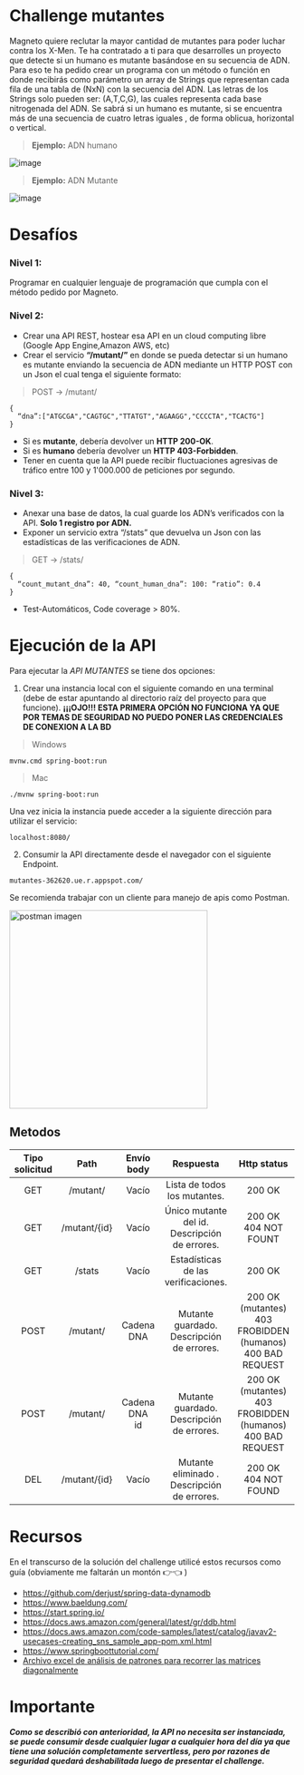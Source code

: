 
# Challenge mutantes
Magneto quiere reclutar la mayor cantidad de mutantes para poder luchar contra los X-Men.
Te ha contratado a ti para que desarrolles un proyecto que detecte si un humano es mutante basándose en su secuencia de ADN.
Para eso te ha pedido crear un programa con un método o función en donde recibirás como parámetro un array de Strings que representan cada fila de una tabla de (NxN) con la secuencia del ADN. Las letras de los Strings solo pueden ser: (A,T,C,G), las cuales representa cada base nitrogenada del ADN.
Se sabrá si un humano es mutante, si se encuentra más de una secuencia de cuatro letras iguales , de forma oblicua, horizontal o vertical.
> **Ejemplo:** ADN humano 
  
![image](https://user-images.githubusercontent.com/38684033/191415914-d9980540-9a35-41b0-ab08-ef18b4db3c1a.png)

> **Ejemplo:** ADN Mutante

![image](https://user-images.githubusercontent.com/38684033/191416160-1b652999-4023-49c0-b427-7b9614f03f9d.png)

# Desafíos
### Nivel 1:
Programar en cualquier lenguaje de programación que cumpla con el método pedido por Magneto.
### Nivel 2:
- Crear una API REST, hostear esa API en un cloud computing libre (Google App Engine,Amazon AWS, etc)
- Crear el servicio **“/mutant/”** en donde se pueda detectar si un humano es mutante enviando la secuencia de ADN mediante un HTTP POST con un Json el cual tenga el siguiente formato:

> POST → /mutant/ 

```
{
  “dna”:["ATGCGA","CAGTGC","TTATGT","AGAAGG","CCCCTA","TCACTG"]
}
```

- Si es **mutante**, debería devolver un **HTTP 200-OK**.
- Si es **humano** debería devolver un **HTTP 403-Forbidden**.
- Tener en cuenta que la API puede recibir fluctuaciones agresivas de tráfico entre 100 y 1'000.000 de peticiones por segundo.

### Nivel 3:

- Anexar una base de datos, la cual guarde los ADN’s verificados con la API. **Solo 1 registro por ADN.**
- Exponer un servicio extra “/stats” que devuelva un Json con las estadísticas de las verificaciones de ADN.

> GET → /stats/ <br>

```
{ 
  “count_mutant_dna”: 40, “count_human_dna”: 100: “ratio”: 0.4 
}
```

- Test-Automáticos, Code coverage > 80%.

# Ejecución de la API

Para ejecutar la *API MUTANTES* se tiene dos opciones:

1. Crear una instancia local con el siguiente comando en una terminal (debe de estar apuntando al directorio raíz del proyecto para que funcione). **¡¡¡OJO!!! ESTA PRIMERA OPCIÓN NO FUNCIONA YA QUE POR TEMAS DE SEGURIDAD NO PUEDO PONER LAS CREDENCIALES DE CONEXION A LA BD**

> Windows

```
mvnw.cmd spring-boot:run 
```

> Mac

```
./mvnw spring-boot:run
```

Una vez inicia la instancia puede acceder a la siguiente dirección para utilizar el servicio:
```
localhost:8080/
```
2. Consumir la API directamente desde el navegador con el siguiente Endpoint.
```
mutantes-362620.ue.r.appspot.com/
```

Se recomienda trabajar con un cliente para manejo de apis como Postman.
<p align="left">
  <img src="https://user-images.githubusercontent.com/38684033/191428061-d6544309-86bd-424a-871a-afcc1b7ab202.png" width="350" title="postman imagen">
</p>


## Metodos
|Tipo solicitud| Path        | Envío body     | Respuesta                                       | Http status                                                         |
|:------------:|:-----------:|:--------------:|:-----------------------------------------------:|:-------------------------------------------------------------------:|
|GET           |/mutant/     |Vacío           | Lista de todos los mutantes.                    |200 OK                                                               |
|GET           |/mutant/{id} |Vacío           |Único mutante del id.<br>Descripción de errores. |200 OK <br> 404 NOT FOUNT                                            |
|GET           |/stats       |Vacío           |Estadísticas de las verificaciones.              |200 OK                                                               |
|POST          |/mutant/     |Cadena DNA      | Mutante guardado. <br> Descripción de errores.  |200 OK (mutantes) <br> 403 FROBIDDEN (humanos) <br> 400 BAD REQUEST  |
|POST          |/mutant/     |Cadena DNA<br>id| Mutante guardado. <br> Descripción de errores.  |200 OK (mutantes) <br> 403 FROBIDDEN (humanos) <br> 400 BAD REQUEST  |
|DEL           |/mutant/{id} |Vacío           | Mutante eliminado . <br> Descripción de errores.|200 OK <br> 404 NOT FOUND                                            |

# Recursos

En el transcurso de la solución del challenge utilicé estos recursos como guía (obviamente me faltarán un montón 👉👈 )
- https://github.com/derjust/spring-data-dynamodb
- https://www.baeldung.com/ 
- https://start.spring.io/
- https://docs.aws.amazon.com/general/latest/gr/ddb.html
- https://docs.aws.amazon.com/code-samples/latest/catalog/javav2-usecases-creating_sns_sample_app-pom.xml.html
- https://www.springboottutorial.com/
- [Archivo excel de análisis de patrones para recorrer las matrices diagonalmente](https://docs.google.com/spreadsheets/d/18Bx6_gyejPOLZwwKB78NQ1MeEFRvGh9B/edit?usp=sharing&ouid=107918460291192949725&rtpof=true&sd=true)


# Importante
_**Como se describió con anterioridad, la API no necesita ser instanciada, se puede consumir desde cualquier lugar a cualquier hora del día ya que tiene una solución completamente servertless, pero por razones de seguridad quedará deshabilitada luego de presentar el challenge.**_
